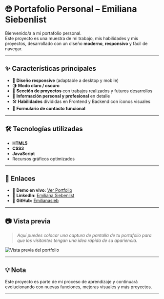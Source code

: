 # 🌐 Portafolio Personal – Emiliana Siebenlist

Bienvenido/a a mi portafolio personal.  
Este proyecto es una muestra de mi trabajo, mis habilidades y mis proyectos, desarrollado con un diseño **moderno**, **responsivo** y fácil de navegar.  

---

## ✨ Características principales
- 📱 **Diseño responsive** (adaptable a desktop y mobile)
- 🌗 **Modo claro / oscuro**
- 🚀 **Sección de proyectos** con trabajos realizados y futuros desarrollos
- 🧾 **Información personal y profesional** en detalle
- 🛠 **Habilidades** divididas en Frontend y Backend con íconos visuales
- 📩 **Formulario de contacto funcional**

---

## 🛠 Tecnologías utilizadas
- **HTML5**
- **CSS3**
- **JavaScript**
- Recursos gráficos optimizados

---

## 📌 Enlaces
- 🔗 **Demo en vivo:** [Ver Portfolio](https://emilianasieb.github.io/tu-repositorio/)
- 💼 **LinkedIn:** [Emiliana Siebenlist](https://www.linkedin.com/in/emiliana-siebenlist-7b3618318/)
- 🐙 **GitHub:** [Emilianasieb](https://github.com/Emilianasieb)

---

## 📷 Vista previa
> _Aquí puedes colocar una captura de pantalla de tu portafolio para que los visitantes tengan una idea rápida de su apariencia._

![Vista previa del portfolio](img/captura-portfolio.png) <!-- Cambia por la ruta real de tu imagen -->

---

## 💡 Nota
Este proyecto es parte de mi proceso de aprendizaje y continuará evolucionando con nuevas funciones, mejoras visuales y más proyectos.

---
